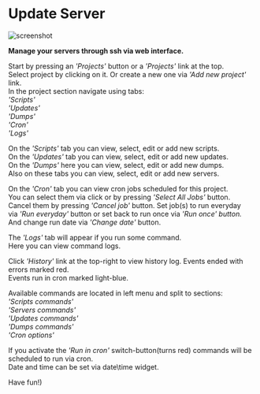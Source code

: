 # Update Server

![screenshot](https://user-images.githubusercontent.com/18072680/41978759-21348e96-7a2b-11e8-80c6-ffc86caad370.png)

<p><strong>Manage your servers through ssh via web interface.</strong></p>
<p>
    Start by pressing an <i>'Projects'</i> button or a <i>'Projects'</i> link at the top.<br>
    Select project by clicking on it. Or create a new one via <i>'Add new project'</i> link.<br>
    In the project section navigate using tabs: <br>
        <i>'Scripts'</i><br>
        <i>'Updates'</i><br>
        <i>'Dumps'</i><br>
        <i>'Cron'</i><br>
        <i>'Logs'</i><br>
</p>
<p>
    On the <i>'Scripts'</i> tab you can view, select, edit or add new scripts.<br>
    On the <i>'Updates'</i> tab you can view, select, edit or add new updates.<br>
    On the <i>'Dumps'</i> here you can view, select, edit or add new dumps.<br>
    Also on these tabs you can view, select, edit or add new servers.<br>
</p>
<p>
    On the <i>'Cron'</i> tab you can view cron jobs scheduled for this project.<br>
    You can select them via click or by pressing <i>'Select All Jobs'</i> button.<br>
    Cancel them by pressing <i>'Cancel job'</i> button. Set job(s) to run everyday<br>
    via <i>'Run everyday'</i> button or set back to run once via <i>'Run once' button.</i><br>
    And change run date via <i>'Change date'</i> button.
</p>
<p>
    The <i>'Logs'</i> tab will appear if you run some command.<br>
    Here you can view command logs.<br>
</p>
<p>
    Click <i>'History'</i> link at the top-right to view history log. Events ended with errors marked red.<br>
    Events run in cron marked light-blue.
</p>
<p>
    Available commands are located in left menu and split to sections:<br>
    <i>'Scripts commands'</i><br>
    <i>'Servers commands'</i><br>
    <i>'Updates commands'</i><br>
    <i>'Dumps commands'</i><br>
    <i>'Cron options'</i><br>
</p>
<p>
    If you activate the <i>'Run in cron'</i> switch-button(turns red) commands will be scheduled to run via cron.
    <br>Date and time can be set via date\time widget.
</p>
<p>Have fun!)</p>